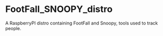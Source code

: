 # FootFall_SNOOPY_distro
A RaspberryPI distro containing FootFall and Snoopy, tools used to track people.

